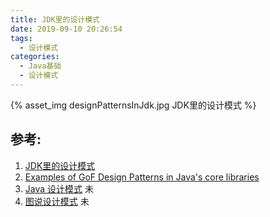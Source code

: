 ```yaml
---
title: JDK里的设计模式
date: 2019-09-10 20:26:54
tags:
  - 设计模式
categories:
  - Java基础
  - 设计模式
---
```


<p></p>
<!-- more -->

{% asset_img   designPatternsInJdk.jpg  JDK里的设计模式  %}


## 参考:
1. [JDK里的设计模式](https://coolshell.cn/articles/3320.html)
2. [Examples of GoF Design Patterns in Java's core libraries](https://stackoverflow.com/questions/1673841/examples-of-gof-design-patterns-in-javas-core-libraries)
3. [Java 设计模式](https://github.com/Snailclimb/JavaGuide/blob/master/docs/system-design/%E8%AE%BE%E8%AE%A1%E6%A8%A1%E5%BC%8F.md) 未
4. [图说设计模式](https://design-patterns.readthedocs.io/zh_CN/latest/index.html) 未